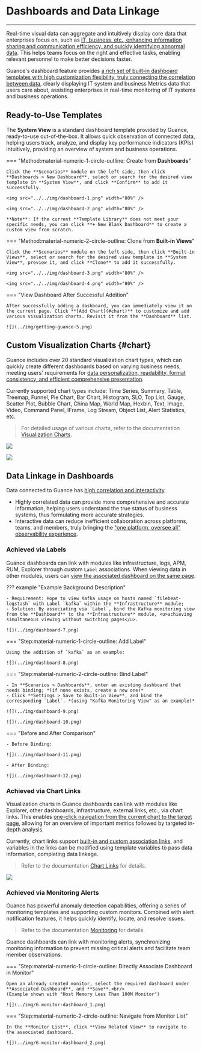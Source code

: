 # Dashboards and Data Linkage
---

Real-time visual data can aggregate and intuitively display core data that enterprises focus on, such as <u>IT, business, etc., enhancing information sharing and communication efficiency, and quickly identifying abnormal data</u>. This helps teams focus on the right and effective tasks, enabling relevant personnel to make better decisions faster.

Guance's dashboard feature provides <u>a rich set of built-in dashboard templates with high customization flexibility, truly connecting the correlation between data</u>, clearly displaying IT system and business Metrics data that users care about, assisting enterprises in real-time monitoring of IT systems and business operations.


## Ready-to-Use Templates

The **System View** is a standard dashboard template provided by Guance, ready-to-use out-of-the-box. It allows quick observation of connected data, helping users track, analyze, and display key performance indicators (KPIs) intuitively, providing an overview of system and business operations.

<div class="grid" markdown>

=== "Method:material-numeric-1-circle-outline: Create from **Dashboards**"

    Click the **Scenarios** module on the left side, then click **Dashboards > New Dashboard**, select or search for the desired view template in **System View**, and click **Confirm** to add it successfully.

    <img src="../../img/dashboard-1.png" width="80%" />

    <img src="../../img/dashboard-2.png" width="80%" />

    **Note**: If the current **Template Library** does not meet your specific needs, you can click **+ New Blank Dashboard** to create a custom view from scratch.

=== "Method:material-numeric-2-circle-outline: Clone from **Built-in Views**"

    Click the **Scenarios** module on the left side, then click **Built-in Views**, select or search for the desired view template in **System View**, preview it, and click **Clone** to add it successfully.

    <img src="../../img/dashboard-3.png" width="80%" />

    <img src="../../img/dashboard-4.png" width="80%" />


=== "View Dashboard After Successful Addition"

    After successfully adding a dashboard, you can immediately view it on the current page. Click **[Add Chart](#chart)** to customize and add various visualization charts. Revisit it from the **Dashboard** list.

    ![](../img/getting-guance-5.png)

</div>


## Custom Visualization Charts {#chart}

Guance includes over 20 standard visualization chart types, which can quickly create different dashboards based on varying business needs, meeting users' requirements for <u>data personalization, readability, format consistency, and efficient comprehensive presentation</u>.

Currently supported chart types include: Time Series, Summary, Table, Treemap, Funnel, Pie Chart, Bar Chart, Histogram, SLO, Top List, Gauge, Scatter Plot, Bubble Chart, China Map, World Map, Hexbin, Text, Image, Video, Command Panel, IFrame, Log Stream, Object List, Alert Statistics, etc.

> For detailed usage of various charts, refer to the documentation [Visualization Charts](../../scene/visual-chart/index.md).

![](../img/dashboard-5.png)

![](../img/dashboard-6.png)

## Data Linkage in Dashboards

Data connected to Guance has <u>high correlation and interactivity</u>.

- Highly correlated data can provide more comprehensive and accurate information, helping users understand the true status of business systems, thus formulating more accurate strategies.
- Interactive data can reduce inefficient collaboration across platforms, teams, and members, truly bringing the <u>"one platform, oversee all" observability experience</u>.

### Achieved via Labels

Guance dashboards can link with modules like infrastructure, logs, APM, RUM, Explorer through custom `Label` associations. When viewing data in other modules, users can <u>view the associated dashboard on the same page</u>.

??? example "Example Background Description"

    - Requirement: Hope to view Kafka usage on hosts named `filebeat-logstash` with Label `kafka` within the **Infrastructure** module;
    - Solution: By associating via `Label`, bind the Kafka monitoring view from the **Dashboard** to the **Infrastructure** module, <u>achieving simultaneous viewing without switching pages</u>.

    ![](../img/dashboard-7.png)

<div class="grid" markdown>

=== "Step:material-numeric-1-circle-outline: Add Label"

    Using the addition of `kafka` as an example:

    ![](../img/dashboard-8.png)

=== "Step:material-numeric-2-circle-outline: Bind Label"
    
    - In **Scenarios > Dashboards**, enter an existing dashboard that needs binding; *(if none exists, create a new one)*
    - Click **Settings > Save to Built-in View**, and bind the corresponding `Label`. *(using "Kafka Monitoring View" as an example)*

    ![](../img/dashboard-9.png)

    ![](../img/dashboard-10.png)


=== "Before and After Comparison"

    - Before Binding:

    ![](../img/dashboard-11.png)

    - After Binding:

    ![](../img/dashboard-12.png)

</div>

### Achieved via Chart Links

Visualization charts in Guance dashboards can link with modules like Explorer, other dashboards, infrastructure, external links, etc., via chart links. This enables <u>one-click navigation from the current chart to the target page</u>, allowing for an overview of important metrics followed by targeted in-depth analysis.

Currently, chart links support <u>built-in and custom association links</u>, and variables in the links can be modified using template variables to pass data information, completing data linkage.

> Refer to the documentation [Chart Links](../../scene/visual-chart/chart-link.md) for details.

![](../img/dashboard-13.png)

### Achieved via Monitoring Alerts

Guance has powerful anomaly detection capabilities, offering a series of monitoring templates and supporting custom monitors. Combined with alert notification features, it helps quickly identify, locate, and resolve issues.

> Refer to the documentation [Monitoring](../../monitoring/index.md) for details.

Guance dashboards can link with monitoring alerts, synchronizing monitoring information to prevent missing critical alerts and facilitate team member observations.

<div class="grid" markdown>

=== "Step:material-numeric-1-circle-outline: Directly Associate Dashboard in Monitor"

    Open an already created monitor, select the required dashboard under **Associated Dashboard**, and **Save**.<br/>
    (Example shown with "Host Memory Less Than 100M Monitor")

    ![](../img/6.monitor-dashboard_1.png)

=== "Step:material-numeric-2-circle-outline: Navigate from Monitor List"

    In the **Monitor List**, click **View Related View** to navigate to the associated dashboard.

    ![](../img/6.monitor-dashboard_2.png)

</div>